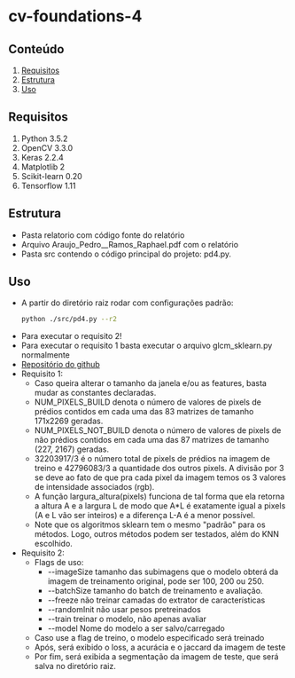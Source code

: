 # cv-foundations-4

## Conteúdo
 1. [Requisitos](#requisitos)
 2. [Estrutura](#estrutura)
 3. [Uso](#uso)

## Requisitos 
1.  Python 3.5.2	
2.  OpenCV 3.3.0
3.  Keras 2.2.4
4.  Matplotlib 2
5.  Scikit-learn 0.20
6.  Tensorflow 1.11

## Estrutura
- Pasta relatorio com código fonte do relatório
- Arquivo Araujo_Pedro__Ramos_Raphael.pdf com o relatório
- Pasta src contendo o código principal do projeto: pd4.py.

## Uso
- A partir do diretório raiz rodar com configurações padrão:
	```bash
	python ./src/pd4.py --r2
	```
- Para executar o requisito 2!
- Para executar o requisito 1 basta executar o arquivo glcm_sklearn.py normalmente
- [Repositório do github](https://github.com/peluz/cv-foundations-4)
- Requisito 1:
	- Caso queira alterar o tamanho da janela e/ou as features, basta mudar as constantes declaradas.
	- NUM_PIXELS_BUILD denota o número de valores de pixels de prédios contidos em cada uma das 83 matrizes de tamanho  171x2269 geradas.
	- NUM_PIXELS_NOT_BUILD denota o número de valores de pixels de não prédios contidos em cada uma das 87 matrizes de tamanho (227, 2167) geradas.
	- 32203917/3 é o número total de pixels de prédios na imagem de treino e 42796083/3 a quantidade dos outros pixels. A divisão por 3 se deve ao fato de que pra cada pixel da imagem temos os 3 valores de intensidade associados (rgb).
	- A função largura_altura(pixels) funciona de tal forma que ela retorna a altura A e a largura L de modo que A*L é exatamente igual a pixels (A e L vão ser inteiros) e a diferença L-A é a menor possível. 
	- Note que os algoritmos sklearn tem o mesmo "padrão" para os métodos. Logo, outros métodos podem ser testados, além do KNN escolhido.
- Requisito 2:
	- Flags de uso:
		- --imageSize tamanho das subimagens que o modelo obterá da imagem de treinamento original, pode ser 100, 200 ou 250.
		- --batchSize tamanho do batch de treinamento e avaliação.
		- --freeze não treinar camadas do extrator de características
		- --randomInit não usar pesos pretreinados
		- --train treinar o modelo, não apenas avaliar
		- --model Nome do modelo a ser salvo/carregado
	- Caso use a flag de treino, o modelo especificado será treinado
	- Após, será exibido o loss, a acurácia e o jaccard da imagem de teste
	- Por fim, será exibida a segmentação da imagem de teste, que será salva no diretório raiz.